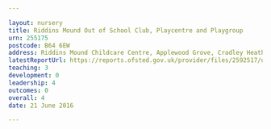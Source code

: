 ```yaml
---

layout: nursery
title: Riddins Mound Out of School Club, Playcentre and Playgroup
urn: 255175
postcode: B64 6EW
address: Riddins Mound Childcare Centre, Applewood Grove, Cradley Heath, West Midlands, B64 6EW
latestReportUrl: https://reports.ofsted.gov.uk/provider/files/2592517/urn/255175.pdf
teaching: 3
development: 0
leadership: 4
outcomes: 0
overall: 4
date: 21 June 2016

---
```

